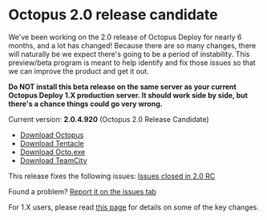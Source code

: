 Octopus 2.0 release candidate
==================================

We've been working on the 2.0 release of Octopus Deploy for nearly 6 months, and a lot has changed! Because there are so many changes, there will naturally be we expect there's going to be a period of instability. This preview/beta program is meant to help identify and fix those issues so that we can improve the product and get it out. 

**Do NOT install this beta release on the same server as your current Octopus Deploy 1.X production server. It should work side by side, but there's a chance things could go very wrong.**

Current version: **2.0.4.920** (Octopus 2.0 Release Candidate)

 - [Download Octopus](http://download.octopusdeploy.com/octopus/Octopus.2.0.4.920.msi)
 - [Download Tentacle](http://download.octopusdeploy.com/octopus/Octopus.Tentacle.2.0.4.920.msi)
 - [Download Octo.exe](http://download.octopusdeploy.com/octopus-tools/2.0.4.920/OctopusTools.2.0.4.920.zip)
 - [Download TeamCity](http://download.octopusdeploy.com/octopus-teamcity/2.0.4.920/Octopus.TeamCity.zip)

This release fixes the following issues: [Issues closed in 2.0 RC](https://github.com/OctopusDeploy/Issues/issues?direction=asc&labels=&milestone=9&page=1&sort=created&state=closed)

Found a problem? [Report it on the issues tab](https://github.com/OctopusDeploy/Issues/issues)

For 1.X users, please read [this page](https://github.com/OctopusDeploy/Issues/wiki/Migrating-from-Octopus-Deploy-1.x) for details on some of the key changes.

